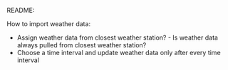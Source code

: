 README: 



How to import weather data: 
  - Assign weather data from closest weather station?
        - Is weather data always pulled from closest weather station? 
  - Choose a time interval and update weather data only after every time interval
